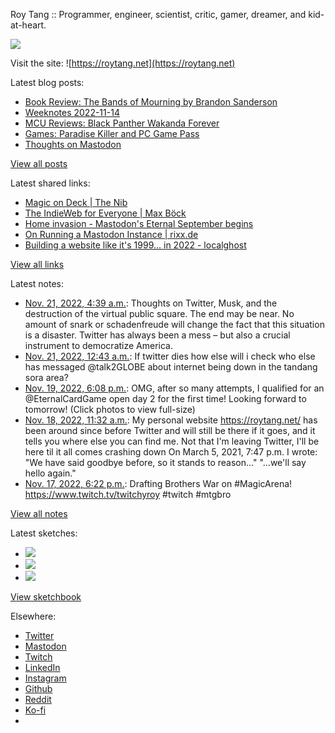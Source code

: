 Roy Tang :: Programmer, engineer, scientist, critic, gamer, dreamer, and kid-at-heart.

![](https://roytang.net/static/img/profile.jpg)

Visit the site: ![https://roytang.net](https://roytang.net)

Latest blog posts:

- [Book Review: The Bands of Mourning by Brandon Sanderson](https://roytang.net/2022/11/bands-of-mourning/)
- [Weeknotes 2022-11-14](https://roytang.net/2022/11/weeknotes-11-14/)
- [MCU Reviews: Black Panther Wakanda Forever](https://roytang.net/2022/11/wakanda-forever/)
- [Games: Paradise Killer and PC Game Pass](https://roytang.net/2022/11/paradise-killer/)
- [Thoughts on Mastodon](https://roytang.net/2022/11/mastodon/)

[View all posts](https://roytang.net/blog)

Latest shared links:

- [Magic on Deck | The Nib](https://roytang.net/2022/11/eeaec6bf74b7da4157ea9c0ceed0a824/)
- [The IndieWeb for Everyone | Max Böck](https://roytang.net/2022/11/3add50663822a558f0f50254d47797ef/)
- [Home invasion - Mastodon&#x27;s Eternal September begins](https://roytang.net/2022/11/da495457158f4d8cbe2af62dde01c082/)
- [On Running a Mastodon Instance | rixx.de](https://roytang.net/2022/11/477b7ba06c4f9d068d643836ce9b99f9/)
- [Building a website like it&#x27;s 1999... in 2022 - localghost](https://roytang.net/2022/11/dc4c895966e1e7ecd36105672ea16fee/)

[View all links](https://roytang.net/links)

Latest notes:

- [Nov. 21, 2022, 4:39 a.m.](https://roytang.net/2022/11/1594430240691847168/): Thoughts on Twitter, Musk, and the destruction of the virtual public square. The end may be near. No amount of snark or schadenfreude will change the fact that this situation is a disaster. Twitter has always been a mess – but also a crucial instrument to democratize America.
- [Nov. 21, 2022, 12:43 a.m.](https://roytang.net/2022/11/1594370858713501696/): If twitter dies how else will i check who else has messaged @talk2GLOBE about internet being down in the tandang sora area?
- [Nov. 19, 2022, 6:08 p.m.](https://roytang.net/2022/11/1593909027477803008/): OMG, after so many attempts, I qualified for an @EternalCardGame open day 2 for the first time! Looking forward to tomorrow! (Click photos to view full-size)
- [Nov. 18, 2022, 11:32 a.m.](https://roytang.net/2022/11/1593447010408943616/): My personal website https://roytang.net/ has been around since before Twitter and will still be there if it goes, and it tells you where else you can find me. Not that I&#x27;m leaving Twitter, I&#x27;ll be here til it all comes crashing down On March 5, 2021, 7:47 p.m. I wrote: &quot;We have said goodbye before, so it stands to reason...&quot; &quot;...we&#x27;ll say hello again.&quot;
- [Nov. 17, 2022, 6:22 p.m.](https://roytang.net/2022/11/1593187852124557313/): Drafting Brothers War on #MagicArena! https://www.twitch.tv/twitchyroy #twitch #mtgbro

[View all notes](https://roytang.net/notes)

Latest sketches:


- ![](https://roytang.net/media/cache/f5/83/f583e6f8cabb768e013c3292f03b5274.jpg)
- ![](https://roytang.net/media/cache/dc/31/dc31bec42193147458f2e50c9a7fe4ac.jpg)
- ![](https://roytang.net/media/cache/73/2b/732bd4c80057609c59932ce77d753675.jpg)

[View sketchbook](https://roytang.net/albums/sketchbook)


Elsewhere:

- [Twitter](https://twitter.com/roytang)
- [Mastodon](https://indieweb.social/@roytang)
- [Twitch](https://twitch.tv/twitchyroy)
- [LinkedIn](https://www.linkedin.com/in/roytang)
- [Instagram](https://instagram.com/roytang0400)
- [Github](https://github.com/roytang)
- [Reddit](https://reddit.com/u/hungryroy)
- [Ko-fi](https://ko-fi.com/roytang)
- [](mailto:hello@roytang.net)